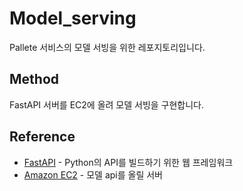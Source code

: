 # Model_serving
Pallete 서비스의 모델 서빙을 위한 레포지토리입니다.

## Method
FastAPI 서버를 EC2에 올려 모델 서빙을 구현합니다.

## Reference
* [FastAPI](https://fastapi.tiangolo.com/ko/) - Python의 API를 빌드하기 위한 웹 프레임워크
* [Amazon EC2](https://aws.amazon.com/ko/ec2/?gclid=Cj0KCQjwxqayBhDFARIsAANWRnRvCTl__zlVQEB4ILtf_H2FYSQWIVmPe2w-oz6mlGRcQ3mZbctN-gAaAnJvEALw_wcB&trk=bc3c5de1-7376-43c7-ad4f-f0f3f8248023&sc_channel=ps&ef_id=Cj0KCQjwxqayBhDFARIsAANWRnRvCTl__zlVQEB4ILtf_H2FYSQWIVmPe2w-oz6mlGRcQ3mZbctN-gAaAnJvEALw_wcB:G:s&s_kwcid=AL!4422!3!588924203019!e!!g!!ec2!16390049454!133992834459) - 모델 api를 올릴 서버